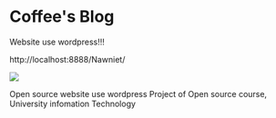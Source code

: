 # Coffee's Blog   

Website use wordpress!!!

http://localhost:8888/Nawniet/

 <img src="https://i.imgur.com/4JAToP5.png">

Open source website use wordpress
Project of Open source course,
University infomation Technology
